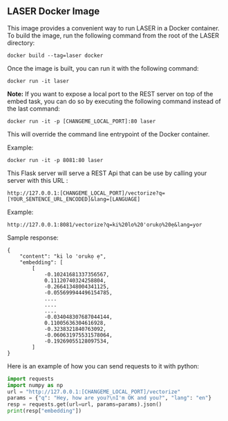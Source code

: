 ## LASER Docker Image

This image provides a convenient way to run LASER in a Docker container.
To build the image, run the following command from the root of the LASER directory:

```
docker build --tag=laser docker
```
Once the image is built, you can run it with the following command:

```
docker run -it laser
```
**Note:** If you want to expose a local port to the REST server on top of the embed task, you can do so by executing the following command instead of the last command:

```
docker run -it -p [CHANGEME_LOCAL_PORT]:80 laser
```
This will override the command line entrypoint of the Docker container.

Example:

```
docker run -it -p 8081:80 laser
```

This Flask server will serve a REST Api that can be use by calling your server with this URL :

```
http://127.0.0.1:[CHANGEME_LOCAL_PORT]/vectorize?q=[YOUR_SENTENCE_URL_ENCODED]&lang=[LANGUAGE]
```

Example:

```
http://127.0.0.1:8081/vectorize?q=ki%20lo%20'orukọ%20ẹ&lang=yor
```

Sample response:
```
{
    "content": "ki lo 'orukọ ẹ",
    "embedding": [
        [
            -0.10241681337356567,
            0.11120740324258804,
            -0.26641348004341125,
            -0.055699944496154785,
            ....
            ....
            ....
            -0.034048307687044144,
            0.11005636304616928,
            -0.3238321840763092,
            -0.060631975531578064,
            -0.19269055128097534,
        ]
}
```

Here is an example of how you can send requests to it with python:

```python
import requests
import numpy as np
url = "http://127.0.0.1:[CHANGEME_LOCAL_PORT]/vectorize"
params = {"q": "Hey, how are you?\nI'm OK and you?", "lang": "en"}
resp = requests.get(url=url, params=params).json()
print(resp["embedding"])
```